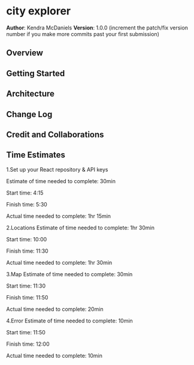 # city explorer

**Author**: Kendra McDaniels
**Version**: 1.0.0 (increment the patch/fix version number if you make more commits past your first submission)

## Overview
<!-- Provide a high level overview of what this application is and why you are building it, beyond the fact that it's an assignment for this class. (i.e. What's your problem domain?) -->

## Getting Started
<!-- What are the steps that a user must take in order to build this app on their own machine and get it running? -->

## Architecture
<!-- Provide a detailed description of the application design. What technologies (languages, libraries, etc) you're using, and any other relevant design information. -->

## Change Log
<!-- Use this area to document the iterative changes made to your application as each feature is successfully implemented. Use time stamps. Here's an example:

01-01-2001 4:59pm - Application now has a fully-functional express server, with a GET route for the location resource. -->

## Credit and Collaborations

## Time Estimates

1.Set up your React repository & API keys

Estimate of time needed to complete: 30min

Start time: 4:15

Finish time: 5:30

Actual time needed to complete: 1hr 15min

2.Locations
Estimate of time needed to complete: 1hr 30min

Start time: 10:00

Finish time: 11:30

Actual time needed to complete: 1hr 30min

3.Map
Estimate of time needed to complete: 30min

Start time: 11:30

Finish time: 11:50

Actual time needed to complete: 20min

4.Error
Estimate of time needed to complete: 10min

Start time: 11:50

Finish time: 12:00

Actual time needed to complete: 10min